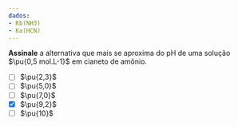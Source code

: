 ```yaml
---
dados:
- Kb(NH3)
- Ka(HCN)
---
```


**Assinale** a alternativa que mais se aproxima do $\mathrm{pH}$ de uma solução $\pu{0,5 mol.L-1}$ em cianeto de amônio.

- [ ] $\pu{2,3}$
- [ ] $\pu{5,0}$
- [ ] $\pu{7,0}$
- [x] $\pu{9,2}$
- [ ] $\pu{10}$
